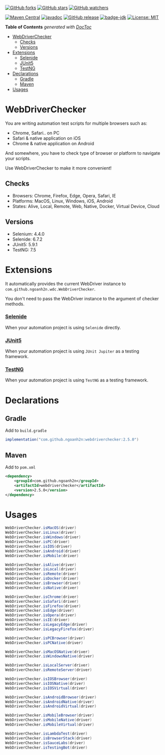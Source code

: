 [![GitHub forks](https://img.shields.io/github/forks/ngoanh2n/webdriverchecker.svg?style=social&label=Fork&maxAge=2592000)](https://github.com/ngoanh2n/webdriverchecker/network/members/)
[![GitHub stars](https://img.shields.io/github/stars/ngoanh2n/webdriverchecker.svg?style=social&label=Star&maxAge=2592000)](https://github.com/ngoanh2n/webdriverchecker/stargazers/)
[![GitHub watchers](https://img.shields.io/github/watchers/ngoanh2n/webdriverchecker.svg?style=social&label=Watch&maxAge=2592000)](https://github.com/ngoanh2n/webdriverchecker/watchers/)

[![Maven Central](https://maven-badges.herokuapp.com/maven-central/com.github.ngoanh2n/webdriverchecker/badge.svg)](https://maven-badges.herokuapp.com/maven-central/com.github.ngoanh2n/webdriverchecker)
[![javadoc](https://javadoc.io/badge2/com.github.ngoanh2n/webdriverchecker/javadoc.svg)](https://javadoc.io/doc/com.github.ngoanh2n/webdriverchecker)
[![GitHub release](https://img.shields.io/github/release/ngoanh2n/webdriverchecker.svg)](https://github.com/ngoanh2n/webdriverchecker/releases/)
[![badge-jdk](https://img.shields.io/badge/jdk-11-blue.svg)](http://www.oracle.com/technetwork/java/javase/downloads/index.html)
[![License: MIT](https://img.shields.io/badge/License-MIT-blueviolet.svg)](https://opensource.org/licenses/MIT)

<!-- START doctoc generated TOC please keep comment here to allow auto update -->
<!-- DON'T EDIT THIS SECTION, INSTEAD RE-RUN doctoc TO UPDATE -->
**Table of Contents**  *generated with [DocToc](https://github.com/thlorenz/doctoc)*

- [WebDriverChecker](#webdriverchecker)
  - [Checks](#checks)
  - [Versions](#versions)
- [Extensions](#extensions)
    - [Selenide](#selenide)
    - [JUnit5](#junit5)
    - [TestNG](#testng)
- [Declarations](#declarations)
  - [Gradle](#gradle)
  - [Maven](#maven)
- [Usages](#usages)

<!-- END doctoc generated TOC please keep comment here to allow auto update -->

# WebDriverChecker
You are writing automation test scripts for multiple browsers such as:
- Chrome, Safari.. on PC
- Safari & native application on iOS
- Chrome & native application on Android

And somewhere, you have to check type of browser or platform to navigate your scripts.

Use WebDriverChecker to make it more convenient!

## Checks
- Browsers: Chrome, Firefox, Edge, Opera, Safari, IE
- Platforms: MacOS, Linux, Windows, iOS, Android
- States: Alive, Local, Remote, Web, Native, Docker, Virtual Device, Cloud

## Versions
- Selenium: 4.4.0
- Selenide: 6.7.2
- JUnit5: 5.9.1
- TestNG: 7.5

# Extensions
It automatically provides the current WebDriver instance to `com.github.ngoanh2n.wdc.WebDriverChecker`.

You don't need to pass the WebDriver instance to the argument of checker methods.

### [Selenide](webdriverchecker-selenide)
When your automation project is using `Selenide` directly.

### [JUnit5](webdriverchecker-junit5)
When your automation project is using `JUnit Jupiter` as a testing framework.

### [TestNG](webdriverchecker-testng)
When your automation project is using `TestNG` as a testing framework.

# Declarations
## Gradle
Add to `build.gradle`
```gradle
implementation("com.github.ngoanh2n:webdriverchecker:2.5.0")
```

## Maven
Add to `pom.xml`
```xml
<dependency>
    <groupId>com.github.ngoanh2n</groupId>
    <artifactId>webdriverchecker</artifactId>
    <version>2.5.0</version>
</dependency>
```

# Usages
```java
WebDriverChecker.isMacOS(driver)
WebDriverChecker.isLinux(driver)
WebDriverChecker.isWindows(driver)
WebDriverChecker.isPC(driver)
WebDriverChecker.isIOS(driver)
WebDriverChecker.isAndroid(driver)
WebDriverChecker.isMobile(driver)

WebDriverChecker.isAlive(driver)
WebDriverChecker.isLocal(driver)
WebDriverChecker.isRemote(driver)
WebDriverChecker.isDocker(driver)
WebDriverChecker.isBrowser(driver)
WebDriverChecker.isNative(driver)

WebDriverChecker.isChrome(driver)
WebDriverChecker.isSafari(driver)
WebDriverChecker.isFirefox(driver)
WebDriverChecker.isEdge(driver)
WebDriverChecker.isOpera(driver)
WebDriverChecker.isIE(driver)
WebDriverChecker.isLegacyEdge(driver)
WebDriverChecker.isLegacyFirefox(driver)

WebDriverChecker.isPCBrowser(driver)
WebDriverChecker.isPCNative(driver)

WebDriverChecker.isMacOSNative(driver)
WebDriverChecker.isWindowsNative(driver)

WebDriverChecker.isLocalServer(driver)
WebDriverChecker.isRemoteServer(driver)

WebDriverChecker.isIOSBrowser(driver)
WebDriverChecker.isIOSNative(driver)
WebDriverChecker.isIOSVirtual(driver)

WebDriverChecker.isAndroidBrowser(driver)
WebDriverChecker.isAndroidNative(driver)
WebDriverChecker.isAndroidVirtual(driver)

WebDriverChecker.isMobileBrowser(driver)
WebDriverChecker.isMobileNative(driver)
WebDriverChecker.isMobileVirtual(driver)

WebDriverChecker.isLambdaTest(driver)
WebDriverChecker.isBrowserStack(driver)
WebDriverChecker.isSauceLabs(driver)
WebDriverChecker.isTestingBot(driver)
```
